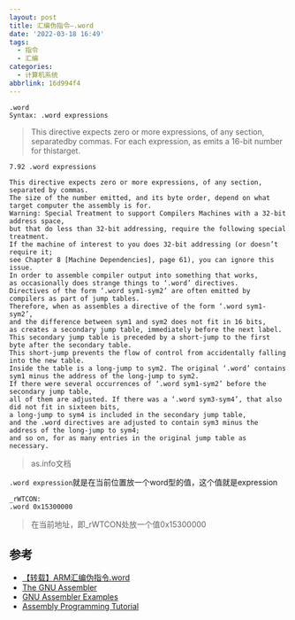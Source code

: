 ```yaml
---
layout: post
title: 汇编伪指令—.word
date: '2022-03-18 16:49'
tags:
  - 指令
  - 汇编
categories:
  - 计算机系统
abbrlink: 16d994f4
---
```


```
.word
Syntax: .word expressions
```
> This directive expects zero or more expressions, of any section, separatedby commas. For each expression, as emits a 16-bit number for thistarget.

<!--more-->

```
7.92 .word expressions

This directive expects zero or more expressions, of any section, separated by commas.
The size of the number emitted, and its byte order, depend on what target computer the assembly is for.
Warning: Special Treatment to support Compilers Machines with a 32-bit address space,
but that do less than 32-bit addressing, require the following special treatment.
If the machine of interest to you does 32-bit addressing (or doesn’t require it;
see Chapter 8 [Machine Dependencies], page 61), you can ignore this issue.
In order to assemble compiler output into something that works,
as occasionally does strange things to ‘.word’ directives.
Directives of the form ‘.word sym1-sym2’ are often emitted by compilers as part of jump tables.
Therefore, when as assembles a directive of the form ‘.word sym1-sym2’,
and the difference between sym1 and sym2 does not fit in 16 bits,
as creates a secondary jump table, immediately before the next label.
This secondary jump table is preceded by a short-jump to the first byte after the secondary table.
This short-jump prevents the flow of control from accidentally falling into the new table.
Inside the table is a long-jump to sym2. The original ‘.word’ contains sym1 minus the address of the long-jump to sym2.
If there were several occurrences of ‘.word sym1-sym2’ before the secondary jump table,
all of them are adjusted. If there was a ‘.word sym3-sym4’, that also did not fit in sixteen bits,
a long-jump to sym4 is included in the secondary jump table,
and the .word directives are adjusted to contain sym3 minus the address of the long-jump to sym4;
and so on, for as many entries in the original jump table as necessary.
```
> as.info文档


`.word expression`就是在当前位置放一个word型的值，这个值就是expression

```
_rWTCON:
.word 0x15300000
```
> 在当前地址，即_rWTCON处放一个值0x15300000




## 参考

- [【转载】ARM汇编伪指令.word](https://blog.csdn.net/qq_33396481/article/details/78953583)
- [The GNU Assembler](http://tigcc.ticalc.org/doc/gnuasm.html#SEC49)
- [GNU Assembler Examples](https://cs.lmu.edu/~ray/notes/gasexamples/)
- [Assembly Programming Tutorial](https://www.tutorialspoint.com/assembly_programming/assembly_tutorial.pdf)
